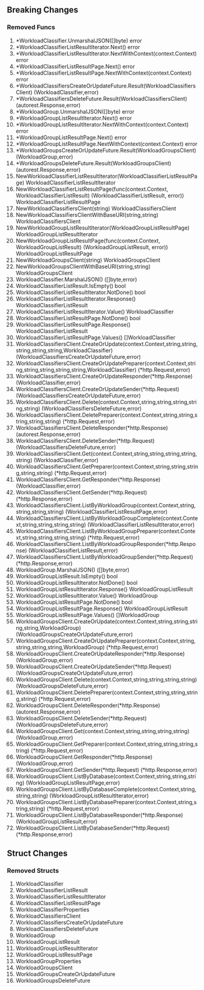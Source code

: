 ## Breaking Changes

### Removed Funcs

1. *WorkloadClassifier.UnmarshalJSON([]byte) error
1. *WorkloadClassifierListResultIterator.Next() error
1. *WorkloadClassifierListResultIterator.NextWithContext(context.Context) error
1. *WorkloadClassifierListResultPage.Next() error
1. *WorkloadClassifierListResultPage.NextWithContext(context.Context) error
1. *WorkloadClassifiersCreateOrUpdateFuture.Result(WorkloadClassifiersClient) (WorkloadClassifier,error)
1. *WorkloadClassifiersDeleteFuture.Result(WorkloadClassifiersClient) (autorest.Response,error)
1. *WorkloadGroup.UnmarshalJSON([]byte) error
1. *WorkloadGroupListResultIterator.Next() error
1. *WorkloadGroupListResultIterator.NextWithContext(context.Context) error
1. *WorkloadGroupListResultPage.Next() error
1. *WorkloadGroupListResultPage.NextWithContext(context.Context) error
1. *WorkloadGroupsCreateOrUpdateFuture.Result(WorkloadGroupsClient) (WorkloadGroup,error)
1. *WorkloadGroupsDeleteFuture.Result(WorkloadGroupsClient) (autorest.Response,error)
1. NewWorkloadClassifierListResultIterator(WorkloadClassifierListResultPage) WorkloadClassifierListResultIterator
1. NewWorkloadClassifierListResultPage(func(context.Context, WorkloadClassifierListResult) (WorkloadClassifierListResult, error)) WorkloadClassifierListResultPage
1. NewWorkloadClassifiersClient(string) WorkloadClassifiersClient
1. NewWorkloadClassifiersClientWithBaseURI(string,string) WorkloadClassifiersClient
1. NewWorkloadGroupListResultIterator(WorkloadGroupListResultPage) WorkloadGroupListResultIterator
1. NewWorkloadGroupListResultPage(func(context.Context, WorkloadGroupListResult) (WorkloadGroupListResult, error)) WorkloadGroupListResultPage
1. NewWorkloadGroupsClient(string) WorkloadGroupsClient
1. NewWorkloadGroupsClientWithBaseURI(string,string) WorkloadGroupsClient
1. WorkloadClassifier.MarshalJSON() ([]byte,error)
1. WorkloadClassifierListResult.IsEmpty() bool
1. WorkloadClassifierListResultIterator.NotDone() bool
1. WorkloadClassifierListResultIterator.Response() WorkloadClassifierListResult
1. WorkloadClassifierListResultIterator.Value() WorkloadClassifier
1. WorkloadClassifierListResultPage.NotDone() bool
1. WorkloadClassifierListResultPage.Response() WorkloadClassifierListResult
1. WorkloadClassifierListResultPage.Values() []WorkloadClassifier
1. WorkloadClassifiersClient.CreateOrUpdate(context.Context,string,string,string,string,string,WorkloadClassifier) (WorkloadClassifiersCreateOrUpdateFuture,error)
1. WorkloadClassifiersClient.CreateOrUpdatePreparer(context.Context,string,string,string,string,string,WorkloadClassifier) (*http.Request,error)
1. WorkloadClassifiersClient.CreateOrUpdateResponder(*http.Response) (WorkloadClassifier,error)
1. WorkloadClassifiersClient.CreateOrUpdateSender(*http.Request) (WorkloadClassifiersCreateOrUpdateFuture,error)
1. WorkloadClassifiersClient.Delete(context.Context,string,string,string,string,string) (WorkloadClassifiersDeleteFuture,error)
1. WorkloadClassifiersClient.DeletePreparer(context.Context,string,string,string,string,string) (*http.Request,error)
1. WorkloadClassifiersClient.DeleteResponder(*http.Response) (autorest.Response,error)
1. WorkloadClassifiersClient.DeleteSender(*http.Request) (WorkloadClassifiersDeleteFuture,error)
1. WorkloadClassifiersClient.Get(context.Context,string,string,string,string,string) (WorkloadClassifier,error)
1. WorkloadClassifiersClient.GetPreparer(context.Context,string,string,string,string,string) (*http.Request,error)
1. WorkloadClassifiersClient.GetResponder(*http.Response) (WorkloadClassifier,error)
1. WorkloadClassifiersClient.GetSender(*http.Request) (*http.Response,error)
1. WorkloadClassifiersClient.ListByWorkloadGroup(context.Context,string,string,string,string) (WorkloadClassifierListResultPage,error)
1. WorkloadClassifiersClient.ListByWorkloadGroupComplete(context.Context,string,string,string,string) (WorkloadClassifierListResultIterator,error)
1. WorkloadClassifiersClient.ListByWorkloadGroupPreparer(context.Context,string,string,string,string) (*http.Request,error)
1. WorkloadClassifiersClient.ListByWorkloadGroupResponder(*http.Response) (WorkloadClassifierListResult,error)
1. WorkloadClassifiersClient.ListByWorkloadGroupSender(*http.Request) (*http.Response,error)
1. WorkloadGroup.MarshalJSON() ([]byte,error)
1. WorkloadGroupListResult.IsEmpty() bool
1. WorkloadGroupListResultIterator.NotDone() bool
1. WorkloadGroupListResultIterator.Response() WorkloadGroupListResult
1. WorkloadGroupListResultIterator.Value() WorkloadGroup
1. WorkloadGroupListResultPage.NotDone() bool
1. WorkloadGroupListResultPage.Response() WorkloadGroupListResult
1. WorkloadGroupListResultPage.Values() []WorkloadGroup
1. WorkloadGroupsClient.CreateOrUpdate(context.Context,string,string,string,string,WorkloadGroup) (WorkloadGroupsCreateOrUpdateFuture,error)
1. WorkloadGroupsClient.CreateOrUpdatePreparer(context.Context,string,string,string,string,WorkloadGroup) (*http.Request,error)
1. WorkloadGroupsClient.CreateOrUpdateResponder(*http.Response) (WorkloadGroup,error)
1. WorkloadGroupsClient.CreateOrUpdateSender(*http.Request) (WorkloadGroupsCreateOrUpdateFuture,error)
1. WorkloadGroupsClient.Delete(context.Context,string,string,string,string) (WorkloadGroupsDeleteFuture,error)
1. WorkloadGroupsClient.DeletePreparer(context.Context,string,string,string,string) (*http.Request,error)
1. WorkloadGroupsClient.DeleteResponder(*http.Response) (autorest.Response,error)
1. WorkloadGroupsClient.DeleteSender(*http.Request) (WorkloadGroupsDeleteFuture,error)
1. WorkloadGroupsClient.Get(context.Context,string,string,string,string) (WorkloadGroup,error)
1. WorkloadGroupsClient.GetPreparer(context.Context,string,string,string,string) (*http.Request,error)
1. WorkloadGroupsClient.GetResponder(*http.Response) (WorkloadGroup,error)
1. WorkloadGroupsClient.GetSender(*http.Request) (*http.Response,error)
1. WorkloadGroupsClient.ListByDatabase(context.Context,string,string,string) (WorkloadGroupListResultPage,error)
1. WorkloadGroupsClient.ListByDatabaseComplete(context.Context,string,string,string) (WorkloadGroupListResultIterator,error)
1. WorkloadGroupsClient.ListByDatabasePreparer(context.Context,string,string,string) (*http.Request,error)
1. WorkloadGroupsClient.ListByDatabaseResponder(*http.Response) (WorkloadGroupListResult,error)
1. WorkloadGroupsClient.ListByDatabaseSender(*http.Request) (*http.Response,error)

## Struct Changes

### Removed Structs

1. WorkloadClassifier
1. WorkloadClassifierListResult
1. WorkloadClassifierListResultIterator
1. WorkloadClassifierListResultPage
1. WorkloadClassifierProperties
1. WorkloadClassifiersClient
1. WorkloadClassifiersCreateOrUpdateFuture
1. WorkloadClassifiersDeleteFuture
1. WorkloadGroup
1. WorkloadGroupListResult
1. WorkloadGroupListResultIterator
1. WorkloadGroupListResultPage
1. WorkloadGroupProperties
1. WorkloadGroupsClient
1. WorkloadGroupsCreateOrUpdateFuture
1. WorkloadGroupsDeleteFuture
